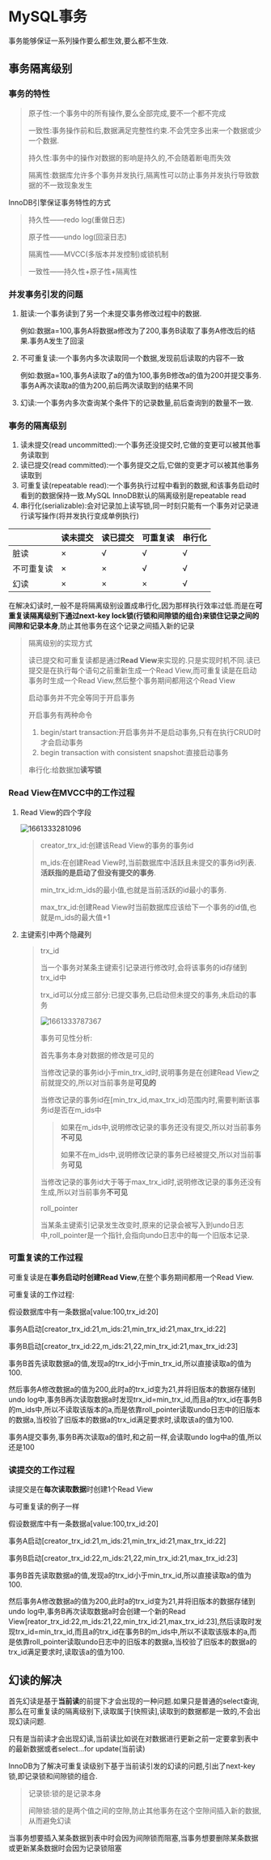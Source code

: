 # MySQL事务

事务能够保证一系列操作要么都生效,要么都不生效.

## 事务隔离级别

### 事务的特性

> 原子性:一个事务中的所有操作,要么全部完成,要不一个都不完成
>
> 一致性:事务操作前和后,数据满足完整性约束.不会凭空多出来一个数据或少一个数据.
>
> 持久性:事务中的操作对数据的影响是持久的,不会随着断电而失效
>
> 隔离性:数据库允许多个事务并发执行,隔离性可以防止事务并发执行导致数据的不一致现象发生

InnoDB引擎保证事务特性的方式

> 持久性——redo log(重做日志)
>
> 原子性——undo log(回滚日志)
>
> 隔离性——MVCC(多版本并发控制)或锁机制
>
> 一致性——持久性+原子性+隔离性

### 并发事务引发的问题

1. 脏读:一个事务读到了另一个未提交事务修改过程中的数据.

   例如:数据a=100,事务A将数据a修改为了200,事务B读取了事务A修改后的结果.事务A发生了回滚

2. 不可重复读:一个事务内多次读取同一个数据,发现前后读取的内容不一致

   例如:数据a=100,事务A读取了a的值为100,事务B修改a的值为200并提交事务.事务A再次读取a的值为200,前后两次读取到的结果不同

3. 幻读:一个事务内多次查询某个条件下的记录数量,前后查询到的数量不一致.

### 事务的隔离级别

1. 读未提交(read uncommitted):一个事务还没提交时,它做的变更可以被其他事务读取到
2. 读已提交(read committed):一个事务提交之后,它做的变更才可以被其他事务读取到
3. 可重复读(repeatable read):一个事务执行过程中看到的数据,和该事务启动时看到的数据保持一致.MySQL InnoDB默认的隔离级别是repeatable read
4. 串行化(serializable):会对记录加上读写锁,同一时刻只能有一个事务对记录进行读写操作(将并发执行变成单例执行)

|            | 读未提交 | 读已提交 | 可重复读 | 串行化 |
| ---------- | -------- | -------- | -------- | ------ |
| 脏读       | ×        | √        | √        | √      |
| 不可重复读 | ×        | ×        | √        | √      |
| 幻读       | ×        | ×        | ×        | √      |

在解决幻读时,一般不是将隔离级别设置成串行化,因为那样执行效率过低.而是在**可重复读隔离级别下通过next-key lock锁(行锁和间隙锁的组合)来锁住记录之间的间隙和记录本身**,防止其他事务在这个记录之间插入新的记录

> 隔离级别的实现方式
>
> 读已提交和可重复读都是通过**Read View**来实现的.只是实现时机不同.读已提交是在执行每个语句之前重新生成一个Read View,而可重复读是在启动事务时生成一个Read View,然后整个事务期间都用这个Read View
>
> 启动事务并不完全等同于开启事务
>
> 开启事务有两种命令
>
> 1. begin/start transaction:开启事务并不是启动事务,只有在执行CRUD时才会启动事务
> 2. begin transaction with consistent snapshot:直接启动事务
>
> 串行化:给数据加**读写锁**

### Read View在MVCC中的工作过程

1. Read View的四个字段

   ![1661333281096](C:\Users\qiu\AppData\Roaming\Typora\typora-user-images\1661333281096.png)

   > creator_trx_id:创建该Read View的事务的事务id
   >
   > m_ids:在创建Read View时,当前数据库中活跃且未提交的事务id列表.**活跃指的是启动了但没有提交的事务**.
   >
   > min_trx_id:m_ids的最小值,也就是当前活跃的id最小的事务.
   >
   > max_trx_id:创建Read View时当前数据库应该给下一个事务的id值,也就是m_ids的最大值+1

2. 主键索引中两个隐藏列

   > trx_id
   >
   > 当一个事务对某条主键索引记录进行修改时,会将该事务的id存储到trx_id中
   >
   > trx_id可以分成三部分:已提交事务,已启动但未提交的事务,未启动的事务
   >
   > ![1661333787367](C:\Users\qiu\AppData\Roaming\Typora\typora-user-images\1661333787367.png)
   >
   > 事务可见性分析:
   >
   > 首先事务本身对数据的修改是可见的
   >
   > 当修改记录的事务id小于min_trx_id时,说明事务是在创建Read View之前就提交的,所以对当前事务是**可见的**
   >
   > 当修改记录的事务id在[min_trx_id,max_trx_id)范围内时,需要判断该事务id是否在m_ids中
   >
   > > 如果在m_ids中,说明修改记录的事务还没有提交,所以对当前事务**不可见**
   > >
   > > 如果不在m_ids中,说明修改记录的事务已经被提交,所以对当前事务**可见**
   >
   > 当修改记录的事务id大于等于max_trx_id时,说明修改记录的事务还没有生成,所以对当前事务**不可见**
   >
   > roll_pointer
   >
   > 当某条主键索引记录发生改变时,原来的记录会被写入到undo日志中,roll_pointer是一个指针,会指向undo日志中的每一个旧版本记录.

### 可重复读的工作过程

可重复读是在**事务启动时创建Read View**,在整个事务期间都用一个Read View.

可重复读的工作过程:

假设数据库中有一条数据a[value:100,trx_id:20]

事务A启动[creator_trx_id:21,m_ids:21,min_trx_id:21,max_trx_id:22]

事务B启动[creator_trx_id:22,m_ids:21,22,min_trx_id:21,max_trx_id:23]

事务B首先读取数据a的值,发现a的trx_id小于min_trx_id,所以直接读取a的值为100.

然后事务A修改数据a的值为200,此时a的trx_id变为21,并将旧版本的数据存储到undo log中,事务B再次读取数据a时发现trx_id=min_trx_id,而且a的trx_id在事务B的m_ids中,所以不读取该版本的a,而是依靠roll_pointer读取undo日志中的旧版本的数据a,当校验了旧版本的数据a的trx_id满足要求时,读取该a的值为100.

事务A提交事务,事务B再次读取a的值时,和之前一样,会读取undo log中a的值,所以还是100

### 读提交的工作过程

读提交是在**每次读取数据**时创建1个Read View

与可重复读的例子一样

假设数据库中有一条数据a[value:100,trx_id:20]

事务A启动[creator_trx_id:21,m_ids:21,min_trx_id:21,max_trx_id:22]

事务B启动[creator_trx_id:22,m_ids:21,22,min_trx_id:21,max_trx_id:23]

事务B首先读取数据a的值,发现a的trx_id小于min_trx_id,所以直接读取a的值为100.

然后事务A修改数据a的值为200,此时a的trx_id变为21,并将旧版本的数据存储到undo log中,事务B再次读取数据a时会创建一个新的Read View[reator_trx_id:22,m_ids:21,22,min_trx_id:21,max_trx_id:23],然后读取时发现trx_id=min_trx_id,而且a的trx_id在事务B的m_ids中,所以不读取该版本的a,而是依靠roll_pointer读取undo日志中的旧版本的数据a,当校验了旧版本的数据a的trx_id满足要求时,读取该a的值为100.

## 幻读的解决

首先幻读是基于**当前读**的前提下才会出现的一种问题.如果只是普通的select查询,那么在可重复读的隔离级别下,读取属于[快照读],读取到的数据都是一致的,不会出现幻读问题.

只有是当前读才会出现幻读,当前读比如说在对数据进行更新之前一定要拿到表中的最新数据或者select...for update(当前读)

InnoDB为了解决可重复读级别下基于当前读引发的幻读的问题,引出了next-key锁,即记录锁和间隙锁的组合.

> 记录锁:锁的是记录本身
>
> 间隙锁:锁的是两个值之间的空隙,防止其他事务在这个空隙间插入新的数据,从而避免幻读

当事务想要插入某条数据到表中时会因为间隙锁而阻塞,当事务想要删除某条数据或更新某条数据时会因为记录锁阻塞

